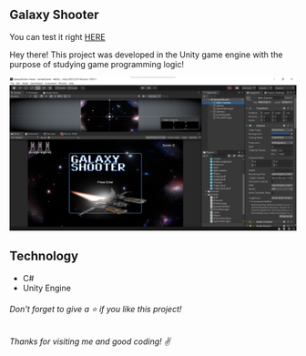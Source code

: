## Galaxy Shooter

You can test it right [HERE](https://brenogpa.itch.io/galaxy-shooter)

Hey there! This project was developed in the Unity game engine with the purpose of studying game programming logic!

 ![Home Screen](https://github.com/brenogpa/GalaxyShooter/blob/master/screenshot.png)


## Technology 

* C#
* Unity Engine


  

###### Don't forget to give a ⭐️ if you like this project!

###### Thanks for visiting me and good coding! :v: 
